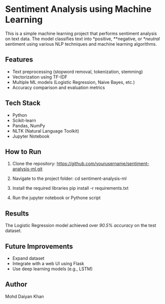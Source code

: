 # Sentiment Analysis using Machine Learning

This is a simple machine learning project that performs sentiment analysis on text data. The model classifies text into *positive, **negative, or **neutral* sentiment using various NLP techniques and machine learning algorithms.

## Features
- Text preprocessing (stopword removal, tokenization, stemming)
- Vectorization using TF-IDF
- Multiple ML models (Logistic Regression, Naive Bayes, etc.)
- Accuracy comparison and evaluation metrics

## Tech Stack
- Python
- Scikit-learn
- Pandas, NumPy
- NLTK (Natural Language Toolkit)
- Jupyter Notebook

## How to Run
1. Clone the repository:
   https://github.com/yourusername/sentiment-analysis-ml.git

2. Navigate to the project folder:
   cd sentiment-analysis-ml

3. Install the required libraries
   pip install -r requirements.txt

4. Run the jupyter notebook or Pythone script


## Results
The Logistic Regression model achieved over *90.5% accuracy* on the test dataset.

## Future Improvements
- Expand dataset
- Integrate with a web UI using Flask
- Use deep learning models (e.g., LSTM)

## Author
Mohd Daiyan Khan
